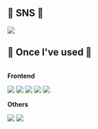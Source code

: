## 🤗 SNS 🤗
<a href="https://www.instagram.com/joaram_">
        <img src="https://img.shields.io/badge/Instagram-E4405F?style=for-the-badge&logo=Instagram&logoColor=white"> 
    </a>

## 🔨 Once I've used 🔨
<div style="display:flex; flex-direction:column; align-items:flex-start;">
    <p><strong>Frontend</strong></p>
    <div>
        <img src="https://img.shields.io/badge/html5-E34F26?style=flat-square&logo=html5&logoColor=white"> 
        <img src="https://img.shields.io/badge/css-1572B6?style=flat-square&logo=css3&logoColor=white"> 
        <img src="https://img.shields.io/badge/javascript-F7DF1E?style=flat-square&logo=javascript&logoColor=black">
        <img src="https://img.shields.io/badge/React-61DAFB?style=flat-square&logo=React&logoColor=black">
        <img src="https://img.shields.io/badge/typescript-3178C6?style=flat-square&logo=typescript&logoColor=white">
    </div>
    <!-- Others -->
    <p><strong>Others</strong></p>
    <div>
        <img src="https://img.shields.io/badge/python-3776AB?style=flat-square&logo=python&logoColor=white">
        <img src="https://img.shields.io/badge/C-A8B9CC?style=flat-square&logo=C&logoColor=black">
</div><br>
</div>
